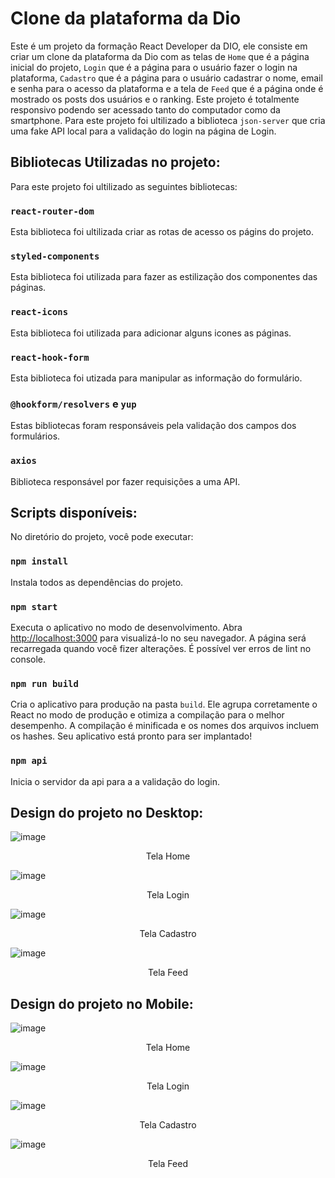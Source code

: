 # Clone da plataforma da Dio

Este é um projeto da formação React Developer da DIO, ele consiste em criar um clone da plataforma da Dio com as telas de `Home` que é a página inicial do projeto, `Login` que é a página para o usuário fazer o login na plataforma, `Cadastro` que é a página para o usuário cadastrar  o nome, email e senha para o acesso da plataforma e a tela de `Feed` que é a página onde é mostrado os posts dos usuários e o ranking. Este projeto é totalmente responsivo podendo ser acessado tanto do computador como da smartphone. Para este projeto foi ultilizado a biblioteca `json-server` que cria uma fake API local para a validação do login na página de Login.

## Bibliotecas Utilizadas no projeto:

Para este projeto foi ultilizado as seguintes bibliotecas:

### `react-router-dom`

Esta biblioteca foi ultilizada criar as rotas de acesso os págins do projeto.

### `styled-components`

Esta biblioteca foi utilizada para fazer as estilização dos componentes das páginas.

### `react-icons`

Esta biblioteca foi utilizada para adicionar alguns icones as páginas.

### `react-hook-form`

Esta biblioteca foi utizada para manipular as informação do formulário.

### `@hookform/resolvers` e `yup`

Estas bibliotecas foram responsáveis pela validação dos campos dos formulários.

### `axios`

Biblioteca responsável por fazer requisições a uma API.

## Scripts disponíveis:

No diretório do projeto, você pode executar:

### `npm install`

Instala todos as dependências do projeto.

### `npm start`

Executa o aplicativo no modo de desenvolvimento. Abra [http://localhost:3000](http://localhost:3000) para visualizá-lo no seu navegador. A página será recarregada quando você fizer alterações. É possível ver erros de lint no console.

### `npm run build`

Cria o aplicativo para produção na pasta `build`. Ele agrupa corretamente o React no modo de produção e otimiza a compilação para o melhor desempenho. A compilação é minificada e os nomes dos arquivos incluem os hashes. Seu aplicativo está pronto para ser implantado!

### `npm api`

Inicia o servidor da api para a a validação do login.

## Design do projeto no Desktop:

![image](./src/assets/Home.png)
<p style="text-align: center">Tela Home</p>

![image](./src/assets/Login.png)
<p style="text-align: center">Tela Login</p>

![image](./src/assets/Register.png)
<p style="text-align: center">Tela Cadastro</p>

![image](./src/assets/Feed.png)
<p style="text-align: center">Tela Feed</p>

## Design do projeto no Mobile:

![image](./src/assets/Home-mobile.png)
<p style="text-align: center">Tela Home</p>

![image](./src/assets/Login-mobile.png)
<p style="text-align: center">Tela Login</p>

![image](./src/assets/Register-mobile.png)
<p style="text-align: center">Tela Cadastro</p>

![image](./src/assets/Feed-mobile.png)
<p style="text-align: center">Tela Feed</p>